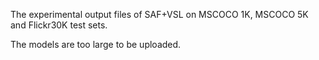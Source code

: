 The experimental output files of SAF+VSL on MSCOCO 1K, MSCOCO 5K and Flickr30K test sets.

The models are too large to be uploaded.

